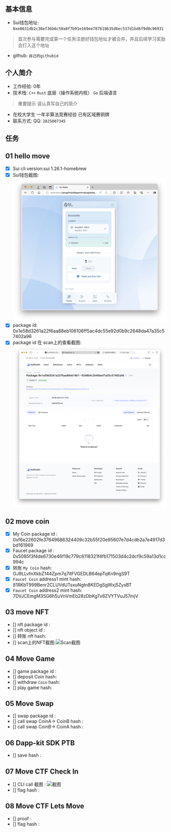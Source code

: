## 基本信息
- Sui钱包地址: `0xe8631db2c36ef36b6c50a8f7b91e169ee787618635d6ec537d1bd6f9d0c96931`
> 首次参与需要完成第一个任务注册好钱包地址才被合并，并且后续学习奖励会打入这个地址
- github: `自己的githubid`

## 个人简介
- 工作经验: 0年
- 技术栈: `C++` `Rust` 底层（操作系统内核） `Go` 后端语言 
> 重要提示 请认真写自己的简介
- 在校大学生 一年半算法竞赛经验 已有区域赛铜牌  
- 联系方式: QQ: `2825007345` 

## 任务

##   01 hello move  
- [x] Sui cli version:sui 1.26.1-homebrew
- [x] Sui钱包截图: ![Sui钱包截图](./images/1.png)
- [x] package id: 0x1e58d3261a22f6aa88eb106106ff5ac4dc55e92d0b9c2648da47a35c57402a96
- [x] package id 在 scan上的查看截图:![Scan截图](./images/2.png)

##   02 move coin
- [x] My Coin package id : 0xf6e22602fe37649686324409c32b55f20e95607e7d4cdb2a7e4917d3bd161969 
- [x] Faucet package id : 0x5085f3f4de6730e46f19c779c6118321f4fb171503d4c2dcf9c59a13d1cc994c 
- [x] 转账 `My Coin` hash: GJ9LLvfnXkbZ144Zpm7q7itFVGEDLB64epTqKn9ngS9T 
- [x] `Faucet Coin` address1 mint hash: 81RKbT999Benr2CLUVdUTsxuNgtn8KEDgSgWxj5ZysBT 
- [x] `Faucet Coin` address2 mint hash: 7DVJCEmgM3SG6h5uVnVmEb28zDbKgTx6ZVYTVuJ57mjV 

##   03 move NFT
- [] nft package id :
- [] nft object id : 
- [] 转账 nft  hash:
- [] scan上的NFT截图:![Scan截图](./images/你的图片地址)

##   04 Move Game
- [] game package id :
- [] deposit Coin hash:
- [] withdraw `Coin` hash:
- [] play game hash:

##   05 Move Swap
- [] swap package id :
- [] call swap CoinA-> CoinB  hash :
- [] call swap CoinB-> CoinA  hash :

##   06 Dapp-kit SDK PTB
- [] save hash :

##   07 Move CTF Check In
- [] CLI call 截图 : ![截图](./images/你的图片地址)
- [] flag hash :

##   08 Move CTF Lets Move
- [] proof : 
- [] flag hash :
